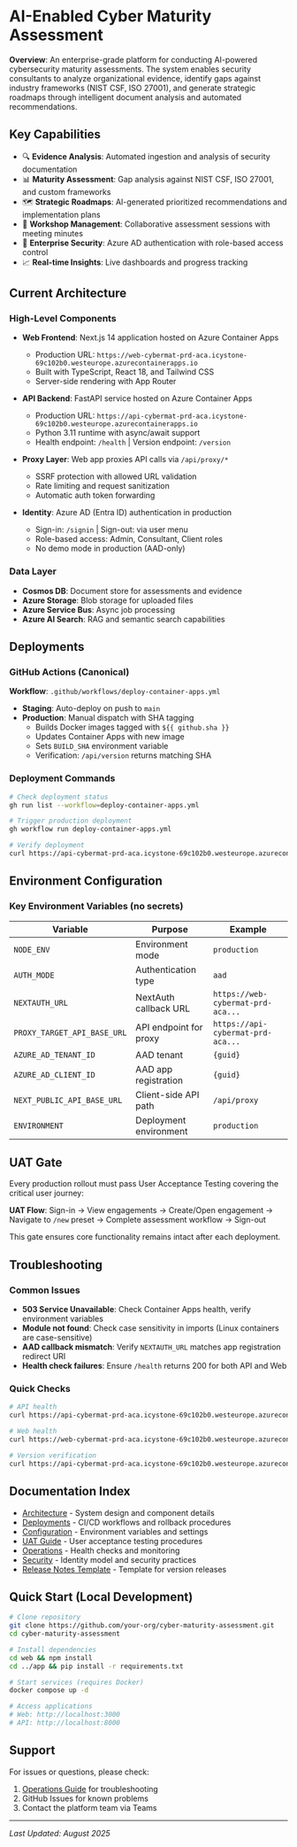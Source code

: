 # AI-Enabled Cyber Maturity Assessment

**Overview**: An enterprise-grade platform for conducting AI-powered cybersecurity maturity assessments. The system enables security consultants to analyze organizational evidence, identify gaps against industry frameworks (NIST CSF, ISO 27001), and generate strategic roadmaps through intelligent document analysis and automated recommendations.

## Key Capabilities

- 🔍 **Evidence Analysis**: Automated ingestion and analysis of security documentation
- 📊 **Maturity Assessment**: Gap analysis against NIST CSF, ISO 27001, and custom frameworks
- 🗺️ **Strategic Roadmaps**: AI-generated prioritized recommendations and implementation plans
- 👥 **Workshop Management**: Collaborative assessment sessions with meeting minutes
- 🔐 **Enterprise Security**: Azure AD authentication with role-based access control
- 📈 **Real-time Insights**: Live dashboards and progress tracking

## Current Architecture

### High-Level Components

- **Web Frontend**: Next.js 14 application hosted on Azure Container Apps
  - Production URL: `https://web-cybermat-prd-aca.icystone-69c102b0.westeurope.azurecontainerapps.io`
  - Built with TypeScript, React 18, and Tailwind CSS
  - Server-side rendering with App Router
  
- **API Backend**: FastAPI service hosted on Azure Container Apps
  - Production URL: `https://api-cybermat-prd-aca.icystone-69c102b0.westeurope.azurecontainerapps.io`
  - Python 3.11 runtime with async/await support
  - Health endpoint: `/health` | Version endpoint: `/version`
  
- **Proxy Layer**: Web app proxies API calls via `/api/proxy/*`
  - SSRF protection with allowed URL validation
  - Rate limiting and request sanitization
  - Automatic auth token forwarding
  
- **Identity**: Azure AD (Entra ID) authentication in production
  - Sign-in: `/signin` | Sign-out: via user menu
  - Role-based access: Admin, Consultant, Client roles
  - No demo mode in production (AAD-only)

### Data Layer

- **Cosmos DB**: Document store for assessments and evidence
- **Azure Storage**: Blob storage for uploaded files
- **Azure Service Bus**: Async job processing
- **Azure AI Search**: RAG and semantic search capabilities

## Deployments

### GitHub Actions (Canonical)

**Workflow**: `.github/workflows/deploy-container-apps.yml`

- **Staging**: Auto-deploy on push to `main`
- **Production**: Manual dispatch with SHA tagging
  - Builds Docker images tagged with `${{ github.sha }}`
  - Updates Container Apps with new image
  - Sets `BUILD_SHA` environment variable
  - Verification: `/api/version` returns matching SHA

### Deployment Commands

```bash
# Check deployment status
gh run list --workflow=deploy-container-apps.yml

# Trigger production deployment
gh workflow run deploy-container-apps.yml

# Verify deployment
curl https://api-cybermat-prd-aca.icystone-69c102b0.westeurope.azurecontainerapps.io/version
```

## Environment Configuration

### Key Environment Variables (no secrets)

| Variable | Purpose | Example |
|----------|---------|---------|
| `NODE_ENV` | Environment mode | `production` |
| `AUTH_MODE` | Authentication type | `aad` |
| `NEXTAUTH_URL` | NextAuth callback URL | `https://web-cybermat-prd-aca...` |
| `PROXY_TARGET_API_BASE_URL` | API endpoint for proxy | `https://api-cybermat-prd-aca...` |
| `AZURE_AD_TENANT_ID` | AAD tenant | `{guid}` |
| `AZURE_AD_CLIENT_ID` | AAD app registration | `{guid}` |
| `NEXT_PUBLIC_API_BASE_URL` | Client-side API path | `/api/proxy` |
| `ENVIRONMENT` | Deployment environment | `production` |

## UAT Gate

Every production rollout must pass User Acceptance Testing covering the critical user journey:

**UAT Flow**: Sign-in → View engagements → Create/Open engagement → Navigate to `/new` preset → Complete assessment workflow → Sign-out

This gate ensures core functionality remains intact after each deployment.

## Troubleshooting

### Common Issues

- **503 Service Unavailable**: Check Container Apps health, verify environment variables
- **Module not found**: Check case sensitivity in imports (Linux containers are case-sensitive)
- **AAD callback mismatch**: Verify `NEXTAUTH_URL` matches app registration redirect URI
- **Health check failures**: Ensure `/health` returns 200 for both API and Web

### Quick Checks

```bash
# API health
curl https://api-cybermat-prd-aca.icystone-69c102b0.westeurope.azurecontainerapps.io/health

# Web health  
curl https://web-cybermat-prd-aca.icystone-69c102b0.westeurope.azurecontainerapps.io/api/health

# Version verification
curl https://api-cybermat-prd-aca.icystone-69c102b0.westeurope.azurecontainerapps.io/version
```

## Documentation Index

- [Architecture](./docs/architecture.md) - System design and component details
- [Deployments](./docs/deployments.md) - CI/CD workflows and rollback procedures
- [Configuration](./docs/configuration.md) - Environment variables and settings
- [UAT Guide](./docs/uat.md) - User acceptance testing procedures
- [Operations](./docs/operations.md) - Health checks and monitoring
- [Security](./docs/security.md) - Identity model and security practices
- [Release Notes Template](./docs/release_notes_template.md) - Template for version releases

## Quick Start (Local Development)

```bash
# Clone repository
git clone https://github.com/your-org/cyber-maturity-assessment.git
cd cyber-maturity-assessment

# Install dependencies
cd web && npm install
cd ../app && pip install -r requirements.txt

# Start services (requires Docker)
docker compose up -d

# Access applications
# Web: http://localhost:3000
# API: http://localhost:8000
```

## Support

For issues or questions, please check:
1. [Operations Guide](./docs/operations.md) for troubleshooting
2. GitHub Issues for known problems
3. Contact the platform team via Teams

---
*Last Updated: August 2025*